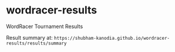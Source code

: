 # wordracer-results
WordRacer Tournament Results

Result summary at: `https://shubham-kanodia.github.io/wordracer-results/results/summary`
